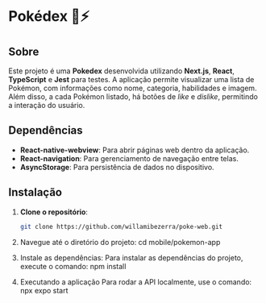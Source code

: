 # Pokédex 🔴⚡

## Sobre  
Este projeto é uma **Pokedex** desenvolvida utilizando **Next.js**, **React**, **TypeScript** e **Jest** para testes. A aplicação permite visualizar uma lista de Pokémon, com informações como nome, categoria, habilidades e imagem. Além disso, a cada Pokémon listado, há botões de *like* e *dislike*, permitindo a interação do usuário.

## Dependências  
- **React-native-webview**: Para abrir páginas web dentro da aplicação.  
- **React-navigation**: Para gerenciamento de navegação entre telas.  
- **AsyncStorage**: Para persistência de dados no dispositivo.  

## Instalação  

1. **Clone o repositório**:  
   ```bash  
   git clone https://github.com/willamibezerra/poke-web.git 

2. Navegue até o diretório do projeto:
   cd mobile/pokemon-app  

3. Instale as dependências:
Para instalar as dependências do projeto, execute o comando:
npm install

4. Executando a aplicação
Para rodar a API localmente, use o comando:
 npx expo start